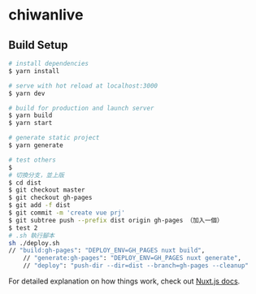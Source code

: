 # chiwanlive

## Build Setup

```bash
# install dependencies
$ yarn install

# serve with hot reload at localhost:3000
$ yarn dev

# build for production and launch server
$ yarn build
$ yarn start

# generate static project
$ yarn generate

# test others
$ 
# 切換分支，並上版
$ cd dist
$ git checkout master
$ git checkout gh-pages
$ git add -f dist
$ git commit -m 'create vue prj'
$ git subtree push --prefix dist origin gh-pages （加入一個）
$ test 2
# .sh 執行腳本
sh ./deploy.sh
// "build:gh-pages": "DEPLOY_ENV=GH_PAGES nuxt build",
    // "generate:gh-pages": "DEPLOY_ENV=GH_PAGES nuxt generate",
    // "deploy": "push-dir --dir=dist --branch=gh-pages --cleanup"


```

For detailed explanation on how things work, check out [Nuxt.js docs](https://nuxtjs.org).
